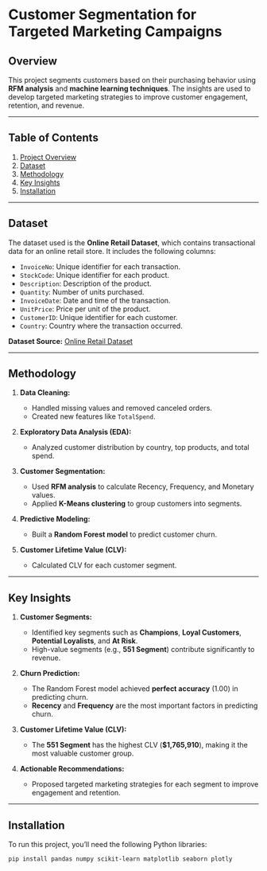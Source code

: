 # Customer Segmentation for Targeted Marketing Campaigns

## Overview
This project segments customers based on their purchasing behavior using **RFM analysis** and **machine learning techniques**. The insights are used to develop targeted marketing strategies to improve customer engagement, retention, and revenue.

---

## Table of Contents
1. [Project Overview](#overview)
2. [Dataset](#dataset)
3. [Methodology](#methodology)
4. [Key Insights](#key-insights)
5. [Installation](#installation)

---

## Dataset
The dataset used is the **Online Retail Dataset**, which contains transactional data for an online retail store. It includes the following columns:
- `InvoiceNo`: Unique identifier for each transaction.
- `StockCode`: Unique identifier for each product.
- `Description`: Description of the product.
- `Quantity`: Number of units purchased.
- `InvoiceDate`: Date and time of the transaction.
- `UnitPrice`: Price per unit of the product.
- `CustomerID`: Unique identifier for each customer.
- `Country`: Country where the transaction occurred.

**Dataset Source:** [Online Retail Dataset](https://archive.ics.uci.edu/ml/datasets/Online+Retail)

---

## Methodology
1. **Data Cleaning:**
   - Handled missing values and removed canceled orders.
   - Created new features like `TotalSpend`.

2. **Exploratory Data Analysis (EDA):**
   - Analyzed customer distribution by country, top products, and total spend.

3. **Customer Segmentation:**
   - Used **RFM analysis** to calculate Recency, Frequency, and Monetary values.
   - Applied **K-Means clustering** to group customers into segments.

4. **Predictive Modeling:**
   - Built a **Random Forest model** to predict customer churn.

5. **Customer Lifetime Value (CLV):**
   - Calculated CLV for each customer segment.

---

## Key Insights
1. **Customer Segments:**
   - Identified key segments such as **Champions**, **Loyal Customers**, **Potential Loyalists**, and **At Risk**.
   - High-value segments (e.g., **551 Segment**) contribute significantly to revenue.

2. **Churn Prediction:**
   - The Random Forest model achieved **perfect accuracy** (1.00) in predicting churn.
   - **Recency** and **Frequency** are the most important factors in predicting churn.

3. **Customer Lifetime Value (CLV):**
   - The **551 Segment** has the highest CLV (**$1,765,910**), making it the most valuable customer group.

4. **Actionable Recommendations:**
   - Proposed targeted marketing strategies for each segment to improve engagement and retention.

---

## Installation
To run this project, you’ll need the following Python libraries:

```bash
pip install pandas numpy scikit-learn matplotlib seaborn plotly

